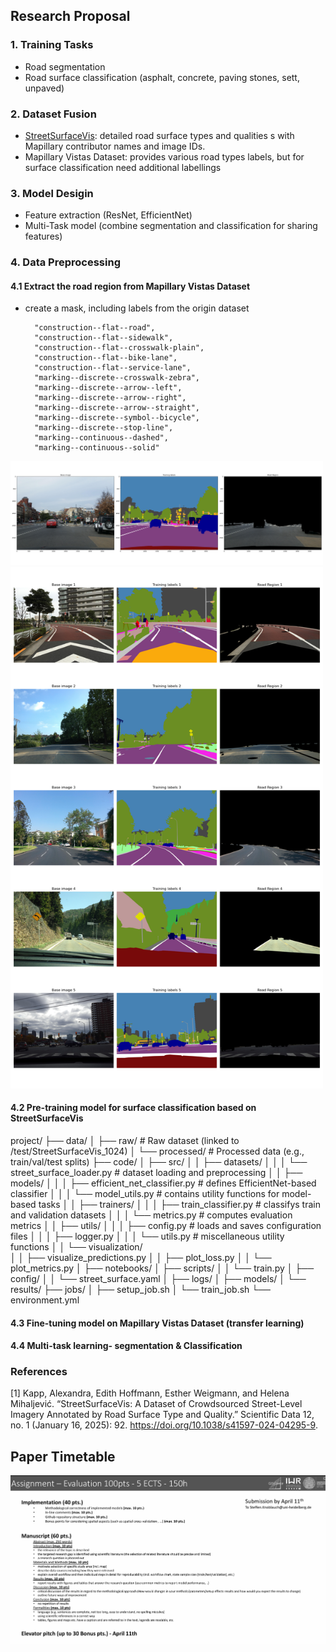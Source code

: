 
## Research Proposal

### 1. Training Tasks
* Road segmentation
* Road surface classification (asphalt, concrete, paving stones, sett, unpaved)


### 2. Dataset Fusion
* [StreetSurfaceVis](https://zenodo.org/records/11449977): detailed road surface types and qualities s with Mapillary contributor names and image IDs.  
* Mapillary Vistas Dataset: provides various road types labels, but for surface classification need additional labellings

### 3. Model Desigin
* Feature extraction (ResNet, EfficientNet)
* Multi-Task model (combine segmentation and classification for sharing features)


### 4. Data Preprocessing
#### 4.1 Extract the road region from Mapillary Vistas Dataset
* create a mask, including labels from the origin dataset

        "construction--flat--road",
        "construction--flat--sidewalk",               
        "construction--flat--crosswalk-plain",  
        "construction--flat--bike-lane",
        "construction--flat--service-lane",
        "marking--discrete--crosswalk-zebra",  
        "marking--discrete--arrow--left",    
        "marking--discrete--arrow--right",   
        "marking--discrete--arrow--straight",  
        "marking--discrete--symbol--bicycle",
        "marking--discrete--stop-line",  
        "marking--continuous--dashed",  
        "marking--continuous--solid"
        
<img src="./Road_test_plot.png" alt="Road Mask Example" width="500"/>

<img src="./image_overview.png" alt="Road Mask Example" width="500"/>

#### 4.2 Pre-training model for surface classification based on StreetSurfaceVis

project/
├── data/
│   ├── raw/                  # Raw dataset (linked to /test/StreetSurfaceVis_1024)
│   └── processed/            # Processed data (e.g., train/val/test splits)
├── code/
│   ├── src/
│   │   ├── datasets/
│   │   │   └── street_surface_loader.py      # dataset loading and preprocessing
│   │   ├── models/
│   │   │   ├── efficient_net_classifier.py   # defines EfficientNet-based classifier
│   │   │   └── model_utils.py                # contains utility functions for model-based tasks
│   │   ├── trainers/
│   │   │   ├── train_classifier.py           # classifys train and validation datasets
│   │   │   └── metrics.py                    # computes evaluation metrics
│   │   ├── utils/
│   │   │   ├── config.py                     # loads and saves configuration files
│   │   │   ├── logger.py
│   │   │   └── utils.py                      # miscellaneous utility functions
│   │   └── visualization/                   
│   │       ├── visualize_predictions.py
│   │       ├── plot_loss.py
│   │       └── plot_metrics.py
│   ├── notebooks/
│   ├── scripts/
│   │   └── train.py
│   ├── config/
│   │   └── street_surface.yaml
│   ├── logs/
│   ├── models/
│   └── results/
├── jobs/
│   ├── setup_job.sh
│   └── train_job.sh
└── environment.yml


#### 4.3 Fine-tuning model on Mapillary Vistas Dataset (transfer learning)

#### 4.4 Multi-task learning- segmentation & Classification



### References
[1] Kapp, Alexandra, Edith Hoffmann, Esther Weigmann, and Helena Mihaljević. “StreetSurfaceVis: A Dataset of Crowdsourced Street-Level Imagery Annotated by Road Surface Type and Quality.” Scientific Data 12, no. 1 (January 16, 2025): 92. https://doi.org/10.1038/s41597-024-04295-9.



## Paper Timetable
<img src="./Paper_structure.png" alt="Paper_structure.png" width="800"/>




